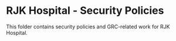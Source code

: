# RJK Hospital - Security Policies   
This folder contains security policies and GRC-related work for RJK Hospital. 

